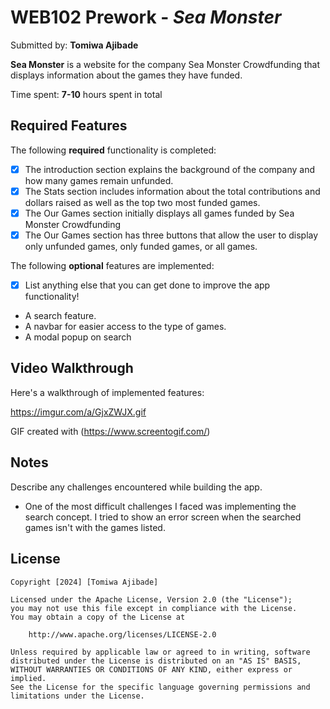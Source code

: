 # WEB102 Prework - _Sea Monster_

Submitted by: **Tomiwa Ajibade**

**Sea Monster** is a website for the company Sea Monster Crowdfunding that displays information about the games they have funded.

Time spent: **7-10** hours spent in total

## Required Features

The following **required** functionality is completed:

- [x] The introduction section explains the background of the company and how many games remain unfunded.
- [x] The Stats section includes information about the total contributions and dollars raised as well as the top two most funded games.
- [x] The Our Games section initially displays all games funded by Sea Monster Crowdfunding
- [x] The Our Games section has three buttons that allow the user to display only unfunded games, only funded games, or all games.

The following **optional** features are implemented:

- [x] List anything else that you can get done to improve the app functionality!
- A search feature.
- A navbar for easier access to the type of games.
- A modal popup on search

## Video Walkthrough

Here's a walkthrough of implemented features:

https://imgur.com/a/GjxZWJX.gif

GIF created with (https://www.screentogif.com/)

## Notes

Describe any challenges encountered while building the app.

- One of the most difficult challenges I faced was implementing the search concept. I tried to show an error screen when the searched games isn't with the games listed.

## License

    Copyright [2024] [Tomiwa Ajibade]

    Licensed under the Apache License, Version 2.0 (the "License");
    you may not use this file except in compliance with the License.
    You may obtain a copy of the License at

        http://www.apache.org/licenses/LICENSE-2.0

    Unless required by applicable law or agreed to in writing, software
    distributed under the License is distributed on an "AS IS" BASIS,
    WITHOUT WARRANTIES OR CONDITIONS OF ANY KIND, either express or implied.
    See the License for the specific language governing permissions and
    limitations under the License.
